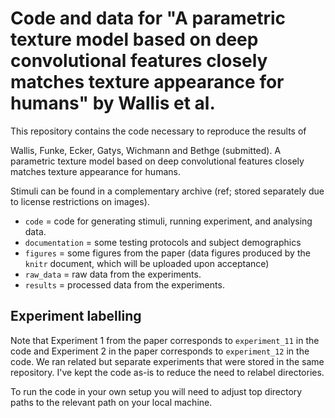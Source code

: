 # Code and data for "A parametric texture model based on deep convolutional features closely matches texture appearance for humans" by Wallis et al.

This repository contains the code necessary to reproduce the results of 

Wallis, Funke, Ecker, Gatys, Wichmann and Bethge (submitted). A parametric texture model based on deep convolutional features closely matches texture appearance for humans. 

Stimuli can be found in a complementary archive (ref; stored separately due to license restrictions on images).

* `code` = code for generating stimuli, running experiment, and analysing data.
* `documentation` = some testing protocols and subject demographics
* `figures` = some figures from the paper (data figures produced by the `knitr` document, which will be uploaded upon acceptance)
* `raw_data` = raw data from the experiments.
* `results` = processed data from the experiments.

## Experiment labelling

Note that Experiment 1 from the paper corresponds to `experiment_11` in the code and Experiment 2 in the paper corresponds to `experiment_12` in the code. We ran related but separate experiments that were stored in the same repository. I've kept the code as-is to reduce the need to relabel directories.

To run the code in your own setup you will need to adjust top directory paths to the relevant path on your local machine.

